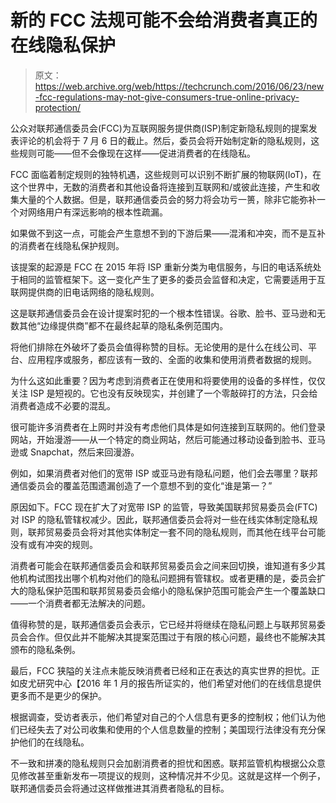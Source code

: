 # 新的 FCC 法规可能不会给消费者真正的在线隐私保护

> 原文：<https://web.archive.org/web/https://techcrunch.com/2016/06/23/new-fcc-regulations-may-not-give-consumers-true-online-privacy-protection/>

公众对联邦通信委员会(FCC)为互联网服务提供商(ISP)制定新隐私规则的提案发表评论的机会将于 7 月 6 日的截止。然后，委员会将开始制定新的隐私规则，这些规则可能——但不会像现在这样——促进消费者的在线隐私。

 FCC 面临着制定规则的独特机遇，这些规则可以识别不断扩展的物联网(IoT)，在这个世界中，无数的消费者和其他设备将连接到互联网和/或彼此连接，产生和收集大量的个人数据。但是，联邦通信委员会的努力将会功亏一篑，除非它能弥补一个对网络用户有深远影响的根本性疏漏。

如果做不到这一点，可能会产生意想不到的下游后果——混淆和冲突，而不是互补的消费者在线隐私保护规则。

 该提案的起源是 FCC 在 2015 年将 ISP 重新分类为电信服务，与旧的电话系统处于相同的监管框架下。这一变化产生了更多的委员会监督和决定，它需要适用于互联网提供商的旧电话网络的隐私规则。

 这是联邦通信委员会在设计提案时犯的一个根本性错误。谷歌、脸书、亚马逊和无数其他“边缘提供商”都不在最终起草的隐私条例范围内。

将他们排除在外破坏了委员会值得称赞的目标。无论使用的是什么在线公司、平台、应用程序或服务，都应该有一致的、全面的收集和使用消费者数据的规则。

 为什么这如此重要？因为考虑到消费者正在使用和将要使用的设备的多样性，仅仅关注 ISP 是短视的。它也没有反映现实，并创建了一个零敲碎打的方法，只会给消费者造成不必要的混乱。

 很可能许多消费者在上网时并没有考虑他们具体是如何连接到互联网的。他们登录网站，开始漫游——从一个特定的商业网站，然后可能通过移动设备到脸书、亚马逊或 Snapchat，然后来回漫游。

 例如，如果消费者对他们的宽带 ISP 或亚马逊有隐私问题，他们会去哪里？联邦通信委员会的覆盖范围遗漏创造了一个意想不到的变化“谁是第一？”

原因如下。FCC 现在扩大了对宽带 ISP 的监管，导致美国联邦贸易委员会(FTC)对 ISP 的隐私管辖权减少。因此，联邦通信委员会将对一些在线实体制定隐私规则，联邦贸易委员会将对其他实体制定一套不同的隐私规则，而其他在线平台可能没有或有冲突的规则。

 消费者可能会在联邦通信委员会和联邦贸易委员会之间来回切换，谁知道有多少其他机构试图找出哪个机构对他们的隐私问题拥有管辖权。或者更糟的是，委员会扩大的隐私保护范围和联邦贸易委员会缩小的隐私保护范围可能会产生一个覆盖缺口——一个消费者都无法解决的问题。

 值得称赞的是，联邦通信委员会表示，它已经并将继续在隐私问题上与联邦贸易委员会合作。但仅此并不能解决其提案范围过于有限的核心问题，最终也不能解决其颁布的隐私条例。

 最后，FCC 狭隘的关注点未能反映消费者已经和正在表达的真实世界的担忧。正如皮尤研究中心【2016 年 1 月的报告所证实的，他们希望对他们的在线信息提供更多而不是更少的保护。

 根据调查，受访者表示，他们希望对自己的个人信息有更多的控制权；他们认为他们已经失去了对公司收集和使用的个人信息数量的控制；美国现行法律没有充分保护他们的在线隐私。

 不一致和拼凑的隐私规则只会加剧消费者的担忧和困惑。联邦监管机构根据公众意见修改甚至重新发布一项提议的规则，这种情况并不少见。这就是这样一个例子，联邦通信委员会将通过这样做推进其消费者隐私的目标。